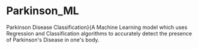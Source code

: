 # Parkinson_ML
Parkinson Disease Classification}{A Machine Learning model which uses Regression and Classification algorithms to accurately detect the presence of Parkinson's Disease in one's body.
